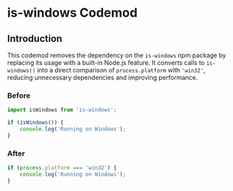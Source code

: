 # is-windows Codemod

## Introduction

This codemod removes the dependency on the `is-windows` npm package by replacing its usage with a built-in Node.js feature. It converts calls to `is-windows()` into a direct comparison of `process.platform` with `'win32'`, reducing unnecessary dependencies and improving performance.

### Before

```javascript
import isWindows from 'is-windows';

if (isWindows()) {
    console.log('Running on Windows');
}
```

### After

```javascript
if (process.platform === 'win32') {
    console.log('Running on Windows');
}
```